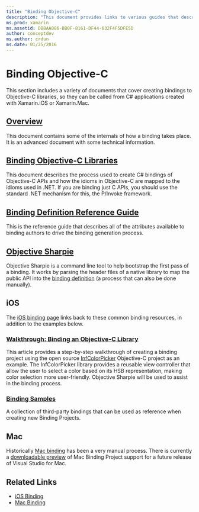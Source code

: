 ```yaml
---
title: "Binding Objective-C"
description: "This document provides links to various guides that describe how to create C# bindings to Objective-C code, enabling developers to consume off-the-shelf libraries in Xamarin applications."
ms.prod: xamarin
ms.assetid: DBBAA086-BB0F-8161-DF44-632F4F5DFE5D
author: conceptdev
ms.author: crdun
ms.date: 01/25/2016
---
```


# Binding Objective-C

This section includes a variety of documents that cover
    creating bindings to Objective-C libraries, so they can be
    called from C# applications created with Xamarin.iOS or Xamarin.Mac.

## [Overview](~/cross-platform/macios/binding/overview.md)

This document contains some of the internals of how a
    binding takes place. It is an advanced document with some
    technical information.

## [Binding Objective-C Libraries](~/cross-platform/macios/binding/objective-c-libraries.md)

This document describes the process used to create C#
    bindings of Objective-C APIs and how the idioms in Objective-C
    are mapped to the idioms used in .NET.
    If you are binding just C APIs, you should use the standard
    .NET mechanism for this, the P/Invoke framework.

## [Binding Definition Reference Guide](~/cross-platform/macios/binding/binding-types-reference.md)

This is the reference guide that describes all of the
    attributes available to binding authors to drive the binding
    generation process.


## [Objective Sharpie](~/cross-platform/macios/binding/objective-sharpie/index.md)

Objective Sharpie is a command line tool to help bootstrap the first pass of a
binding. It works by parsing the header files of a native library to map the
public API into the [binding definition](~/cross-platform/macios/binding/objective-c-libraries.md)
(a process that can also be done manually).

## iOS

The [iOS binding page](~/ios/platform/binding-objective-c/index.md) links
back to these common binding resources, in addition to the examples below.

### [Walkthrough: Binding an Objective-C Library](~/ios/platform/binding-objective-c/walkthrough.md)

This article provides a step-by-step walkthrough of creating a binding project using the open source [InfColorPicker](https://github.com/InfinitApps/InfColorPicker) Objective-C project as an example. The InfColorPicker library provides a reusable view controller that allow the user to select a color based on its HSB representation, making color selection more user-friendly. Objective Sharpie will be used to assist in the binding process.

### [Binding Samples](https://github.com/mono/monotouch-bindings)

A collection of third-party bindings that can be used as reference when creating new Binding Projects.

## Mac

Historically [Mac binding](~/mac/platform/binding.md) has been
a very manual process. There is currently a [downloadable preview](https://forums.xamarin.com/discussion/59760/xamarin-mac-binding-project-preview)
of Mac Binding Project support for a future release of Visual Studio for Mac.

## Related Links

- [iOS Binding](~/ios/platform/binding-objective-c/index.md)
- [Mac Binding](~/mac/platform/binding.md)
